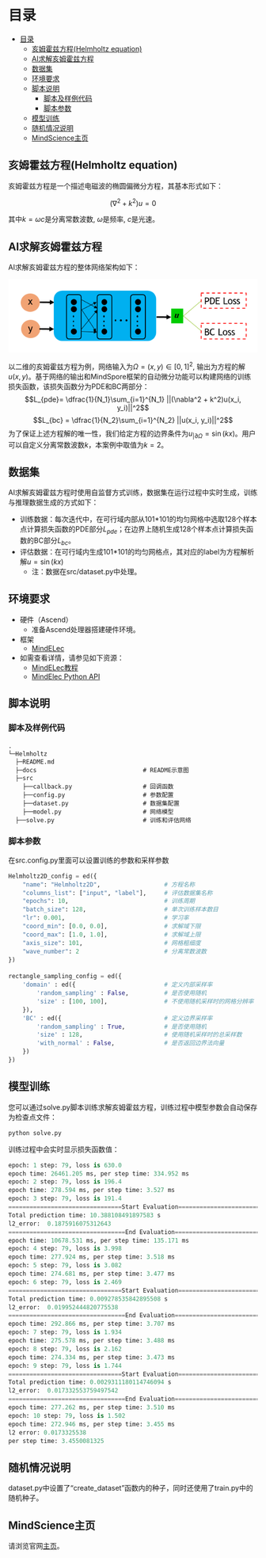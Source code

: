 # 目录

- [目录](#目录)
    - [亥姆霍兹方程(Helmholtz equation)](#亥姆霍兹方程helmholtz-equation)
    - [AI求解亥姆霍兹方程](#ai求解亥姆霍兹方程)
    - [数据集](#数据集)
    - [环境要求](#环境要求)
    - [脚本说明](#脚本说明)
        - [脚本及样例代码](#脚本及样例代码)
        - [脚本参数](#脚本参数)
    - [模型训练](#模型训练)
    - [随机情况说明](#随机情况说明)
    - [MindScience主页](#mindscience主页)

## 亥姆霍兹方程(Helmholtz equation)

亥姆霍兹方程是一个描述电磁波的椭圆偏微分方程，其基本形式如下：

$$(\nabla^2 + k^2)u=0$$

其中$k=\omega c$是分离常数波数, $\omega$是频率, $c$是光速。

## AI求解亥姆霍兹方程

AI求解亥姆霍兹方程的整体网络架构如下：

![network_architecture](./docs/PINNs_for_Helmholtz.png)

以二维的亥姆霍兹方程为例，网络输入为$\Omega=(x, y)\in [0,1]^2$, 输出为方程的解$u(x, y)$。基于网络的输出和MindSpore框架的自动微分功能可以构建网络的训练损失函数，该损失函数分为PDE和BC两部分：
$$L_{pde}= \dfrac{1}{N_1}\sum_{i=1}^{N_1} ||(\nabla^2 + k^2)u(x_i, y_i)||^2$$
$$L_{bc} = \dfrac{1}{N_2}\sum_{i=1}^{N_2} ||u(x_i, y_i)||^2$$
为了保证上述方程解的唯一性，我们给定方程的边界条件为$u_{|\partial \Omega}=\sin(kx)$。用户可以自定义分离常数波数$k$，本案例中取值为$k=2$。

## 数据集

AI求解亥姆霍兹方程时使用自监督方式训练，数据集在运行过程中实时生成，训练与推理数据生成的方式如下：

- 训练数据：每次迭代中，在可行域内部从101*101的均匀网格中选取128个样本点计算损失函数的PDE部分$L_{pde}$；在边界上随机生成128个样本点计算损失函数的BC部分$L_{bc}$。
- 评估数据：在可行域内生成101*101的均匀网格点，其对应的label为方程解析解$u=\sin(kx)$
    - 注：数据在src/dataset.py中处理。

## 环境要求

- 硬件（Ascend）
    - 准备Ascend处理器搭建硬件环境。
- 框架
    - [MindELec](https://gitee.com/mindspore/mindscience/tree/master/MindElec)
- 如需查看详情，请参见如下资源：
    - [MindELec教程](https://www.mindspore.cn/mindscience/docs/zh-CN/master/mindelec/intro_and_install.html)
    - [MindElec Python API](https://www.mindspore.cn/mindscience/api/zh-CN/master/mindelec.html)

## 脚本说明

### 脚本及样例代码

```path
.
└─Helmholtz
  ├─README.md
  ├─docs                              # README示意图
  ├─src
    ├──callback.py                    # 回调函数
    ├──config.py                      # 参数配置
    ├──dataset.py                     # 数据集配置
    ├──model.py                       # 网络模型
  ├──solve.py                         # 训练和评估网络
```

### 脚本参数

在src.config.py里面可以设置训练的参数和采样参数

```python
Helmholtz2D_config = ed({
    "name": "Helmholtz2D",                  # 方程名称
    "columns_list": ["input", "label"],     # 评估数据集名称
    "epochs": 10,                           # 训练周期
    "batch_size": 128,                      # 单次训练样本数目
    "lr": 0.001,                            # 学习率
    "coord_min": [0.0, 0.0],                # 求解域下限
    "coord_max": [1.0, 1.0],                # 求解域上限
    "axis_size": 101,                       # 网格粗细度
    "wave_number": 2                        # 分离常数波数
})

rectangle_sampling_config = ed({
    'domain' : ed({                         # 定义内部采样率
        'random_sampling' : False,          # 是否使用随机
        'size' : [100, 100],                # 不使用随机采样时的网格分辨率
    }),
    'BC' : ed({                             # 定义边界采样率
        'random_sampling' : True,           # 是否使用随机
        'size' : 128,                       # 使用随机采样时的总采样数
        'with_normal' : False,              # 是否返回边界法向量
    })
})
```

## 模型训练

您可以通过solve.py脚本训练求解亥姆霍兹方程，训练过程中模型参数会自动保存为检查点文件：

```python
python solve.py
```

训练过程中会实时显示损失函数值：

```python
epoch: 1 step: 79, loss is 630.0
epoch time: 26461.205 ms, per step time: 334.952 ms
epoch: 2 step: 79, loss is 196.4
epoch time: 278.594 ms, per step time: 3.527 ms
epoch: 3 step: 79, loss is 191.4
================================Start Evaluation================================
Total prediction time: 10.388108491897583 s
l2_error:  0.1875916075312643
=================================End Evaluation=================================
epoch time: 10678.531 ms, per step time: 135.171 ms
epoch: 4 step: 79, loss is 3.998
epoch time: 277.924 ms, per step time: 3.518 ms
epoch: 5 step: 79, loss is 3.082
epoch time: 274.681 ms, per step time: 3.477 ms
epoch: 6 step: 79, loss is 2.469
================================Start Evaluation================================
Total prediction time: 0.009278535842895508 s
l2_error:  0.019952444820775538
=================================End Evaluation=================================
epoch time: 292.866 ms, per step time: 3.707 ms
epoch: 7 step: 79, loss is 1.934
epoch time: 275.578 ms, per step time: 3.488 ms
epoch: 8 step: 79, loss is 2.162
epoch time: 274.334 ms, per step time: 3.473 ms
epoch: 9 step: 79, loss is 1.744
================================Start Evaluation================================
Total prediction time: 0.0029311180114746094 s
l2_error:  0.017332553759497542
=================================End Evaluation=================================
epoch time: 277.262 ms, per step time: 3.510 ms
epoch: 10 step: 79, loss is 1.502
epoch time: 272.946 ms, per step time: 3.455 ms
l2 error: 0.0173325538
per step time: 3.4550081325
```

## 随机情况说明

dataset.py中设置了“create_dataset”函数内的种子，同时还使用了train.py中的随机种子。

## MindScience主页

请浏览官网[主页](https://gitee.com/mindspore/mindscience)。